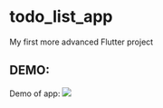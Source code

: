 # todo_list_app

My first more advanced Flutter project

## DEMO:

Demo of app:
![](https://github.com/technonenias/BMI-Calculator-Flutter/blob/main/lib/images/bmi_calculator.gif)
